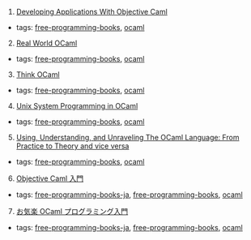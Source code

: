 1. [Developing Applications With Objective Caml](http://caml.inria.fr/pub/docs/oreilly-book/)
  * tags: [free-programming-books](tags/free-programming-books.md), [ocaml](tags/ocaml.md)
2. [Real World OCaml](https://realworldocaml.org/v1/en/html/)
  * tags: [free-programming-books](tags/free-programming-books.md), [ocaml](tags/ocaml.md)
3. [Think OCaml](http://greenteapress.com/thinkocaml/index.html)
  * tags: [free-programming-books](tags/free-programming-books.md), [ocaml](tags/ocaml.md)
4. [Unix System Programming in OCaml](http://ocaml.github.io/ocamlunix/)
  * tags: [free-programming-books](tags/free-programming-books.md), [ocaml](tags/ocaml.md)
5. [Using, Understanding, and Unraveling The OCaml Language: From Practice to Theory and vice versa](http://pauillac.inria.fr/~remy/cours/appsem/)
  * tags: [free-programming-books](tags/free-programming-books.md), [ocaml](tags/ocaml.md)
6. [Objective Caml 入門](http://www.fos.kuis.kyoto-u.ac.jp/~t-sekiym/classes/isle4/mltext/ocaml.html)
  * tags: [free-programming-books-ja](tags/free-programming-books-ja.md), [free-programming-books](tags/free-programming-books.md), [ocaml](tags/ocaml.md)
7. [お気楽 OCaml プログラミング入門](http://www.geocities.jp/m_hiroi/func/ocaml.html)
  * tags: [free-programming-books-ja](tags/free-programming-books-ja.md), [free-programming-books](tags/free-programming-books.md), [ocaml](tags/ocaml.md)
